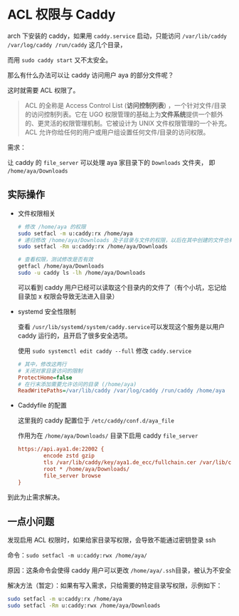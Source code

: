 # ACL 权限与 Caddy

arch 下安装的 caddy，如果用 `caddy.service`​ 启动，只能访问 `/var/lib/caddy /var/log/caddy /run/caddy`​ 这几个目录，

而用 `sudo caddy start`​ 又不太安全。

那么有什么办法可以让 caddy 访问用户 aya 的部分文件呢？

这时就需要 ACL 权限了。

> ACL 的全称是 Access Control List (**访问控制列表**) ，一个针对文件/目录的访问控制列表。它在 UGO 权限管理的基础上为**文件系统**提供一个额外的、更灵活的权限管理机制。它被设计为 UNIX 文件权限管理的一个补充。ACL 允许你给任何的用户或用户组设置任何文件/目录的访问权限。

需求：

让 caddy 的 `file_server`​​ ​可以处理 aya 家目录下的 `Downloads`​​​ 文件夹，
即 `/home/aya/Downloads`​​​

## 实际操作

* 文件权限相关

  ```bash
  # 修改 /home/aya 的权限
  sudo setfacl -m u:caddy:rx /home/aya
  # 递归修改 /home/aya/Downloads 及子目录与文件的权限，以后在其中创建的文件也有同样的属性
  sudo setfacl -Rm u:caddy:rx /home/aya/Downloads

  # 查看权限，测试修改是否有效
  getfacl /home/aya/Downloads
  sudo -u caddy ls -lh /home/aya/Downloads
  ```

  可以看到 caddy 用户已经可以读取这个目录内的文件了（有个小坑，忘记给目录加 x 权限会导致无法进入目录）

* systemd 安全性限制

  查看 `/usr/lib/systemd/system/caddy.service`​ 可以发现这个服务是以用户 caddy 运行的，且开启了很多安全选项。

  使用 `sudo systemctl edit caddy --full`​ 修改 `caddy.service`​

  ```ini
  # 其中，修改这两行
  # 关闭对家目录访问的限制
  ProtectHome=false
  # 在行末添加需要允许访问的目录 (/home/aya)
  ReadWritePaths=/var/lib/caddy /var/log/caddy /run/caddy /home/aya
  ```
* Caddyfile 的配置

  这里我的 caddy 配置位于 `/etc/caddy/conf.d/aya_file`​

  作用为在 `/home/aya/Downloads/` ​目录下启用 caddy `file_server`​

  ```ini
  https://api.aya1.de:22002 {
          encode zstd gzip
          tls /var/lib/caddy/key/aya1.de_ecc/fullchain.cer /var/lib/caddy/key/aya1.de_ecc/aya1.de.key
          root * /home/aya/Downloads/
          file_server browse
  }
  ```

到此为止需求解决。

## 一点小问题

发现启用 ACL 权限时，如果给家目录写权限，会导致不能通过密钥登录 ssh

命令：`sudo setfacl -m u:caddy:rwx /home/aya/`​

原因：这条命令会使得 caddy 用户可以更改 `/home/aya/.ssh`​ 目录，被认为不安全

解决方法（暂定）：如果有写入需求，只给需要的特定目录写权限，示例如下：

```bash
sudo setfacl -m u:caddy:rx /home/aya
sudo setfacl -Rm u:caddy:rwx /home/aya/Downloads
```
